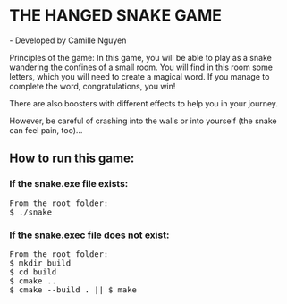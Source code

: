 <h1>THE HANGED SNAKE GAME</h1>
- Developed by Camille Nguyen

Principles of the game:
In this game, you will be able to play as a snake wandering the confines of a small room. 
You will find in this room some letters, which you will need to create a magical word.
If you manage to complete the word, congratulations, you win!

There are also boosters with different effects to help you in your journey.

However, be careful of crashing into the walls or into yourself (the snake can feel pain, too)...

<h2>How to run this game:</h2>

<h3>If the snake.exe file exists:</h3>
<pre>
From the root folder:
$ ./snake
</pre>

<h3>If the snake.exec file does not exist:</h3>
<pre>
From the root folder:
$ mkdir build
$ cd build
$ cmake ..
$ cmake --build . || $ make
</pre>
